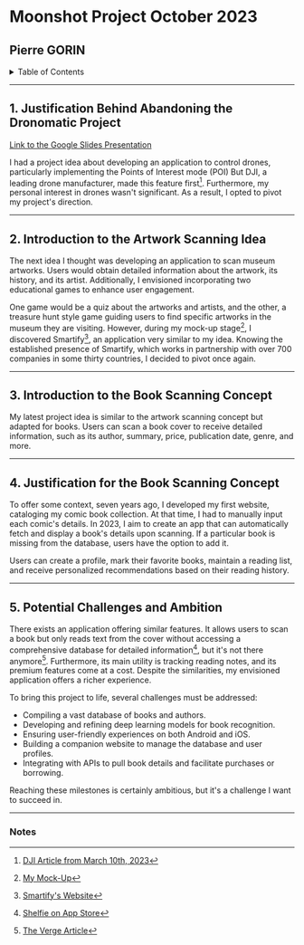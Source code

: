 # Moonshot Project October 2023
## Pierre GORIN

<details>
<summary>Table of Contents</summary>

[1. Justification Behind Abandoning the Dronomatic Project](#1-justification-behind-abandoning-the-dronomatic-project)

[2. My Second Idea: Scanning Artworks](#2-my-second-idea-scanning-artworks)

[3. My New Idea: Scanning Books](#3-my-new-idea-scanning-books)

[4. Why I Chose the Book Scanning Idea](#4-why-i-chose-the-book-scanning-idea)

[5. Why This Project is Big and Challenging](#5-why-this-project-is-big-and-challenging)

[6. Notes](#6-notes)
</details>

---

## 1. Justification Behind Abandoning the Dronomatic Project

[Link to the Google Slides Presentation](https://docs.google.com/presentation/d/19H0K7SHy4pZ3hRw23gP3L9AiR9rzOizQ/edit?usp=sharing&ouid=103335103381138944059&rtpof=true&sd=true)

I had a project idea about developing an application to control drones, particularly implementing the Points of Interest mode (POI) But DJI, a leading drone manufacturer, made this feature first[^1]. Furthermore, my personal interest in drones wasn't significant. As a result, I opted to pivot my project's direction.

---

## 2. Introduction to the Artwork Scanning Idea

The next idea I thought was developing an application to scan museum artworks. Users would obtain detailed information about the artwork, its history, and its artist. Additionally, I envisioned incorporating two educational games to enhance user engagement.

One game would be a quiz about the artworks and artists, and the other, a treasure hunt style game guiding users to find specific artworks in the museum they are visiting. However, during my mock-up stage[^2], I discovered Smartify[^3], an application very similar to my idea.
Knowing the established presence of Smartify, which works in partnership with over 700 companies in some thirty countries, I decided to pivot once again.

---

## 3. Introduction to the Book Scanning Concept

My latest project idea is similar to the artwork scanning concept but adapted for books. Users can scan a book cover to receive detailed information, such as its author, summary, price, publication date, genre, and more.

---

## 4. Justification for the Book Scanning Concept

To offer some context, seven years ago, I developed my first website, cataloging my comic book collection. At that time, I had to manually input each comic's details.
In 2023, I aim to create an app that can automatically fetch and display a book's details upon scanning. If a particular book is missing from the database, users have the option to add it.

Users can create a profile, mark their favorite books, maintain a reading list, and receive personalized recommendations based on their reading history.

---

## 5. Potential Challenges and Ambition

There exists an application offering similar features. It allows users to scan a book but only reads text from the cover without accessing a comprehensive database for detailed information[^4], but it's not there anymore[^5]. Furthermore, its main utility is tracking reading notes, and its premium features come at a cost. Despite the similarities, my envisioned application offers a richer experience.

To bring this project to life, several challenges must be addressed:

- Compiling a vast database of books and authors.
- Developing and refining deep learning models for book recognition.
- Ensuring user-friendly experiences on both Android and iOS.
- Building a companion website to manage the database and user profiles.
- Integrating with APIs to pull book details and facilitate purchases or borrowing.

Reaching these milestones is certainly ambitious, but it's a challenge I want to succeed in.

---

### Notes

[^1]: [DJI Article from March 10th, 2023](https://enterprise-insights.dji.com/blog/march-2023-enterprise-firmware-update)

[^2]: [My Mock-Up](https://github.com/Pierre2103/moonshot-project/tree/main/mockup)

[^3]: [Smartify's Website](https://smartify.org/)

[^4]: [Shelfie on App Store](https://apps.apple.com/us/app/shelfie-book-tracker/id1229716523?platform=iphone)

[^5]: [The Verge Article](https://www.theverge.com/2017/4/9/15235686/kobo-acquired-shelfie-app-readers-discounted-ebooks)
